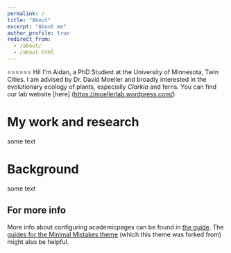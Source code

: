 ```yaml
---
permalink: /
title: "About"
excerpt: "About me"
author_profile: true
redirect_from: 
  - /about/
  - /about.html
---
```


======
Hi! I'm Aidan, a PhD Student at the University of Minnesota, Twin Cities. I am advised by Dr. David Moeller and broadly interested in the evolutionary ecology of plants, especially _Clarkia_ and ferns. You can find our lab website [here] (https://moellerlab.wordpress.com/) 

My work and research
======
some text

Background
======
some text

For more info
------
More info about configuring academicpages can be found in [the guide](https://academicpages.github.io/markdown/). The [guides for the Minimal Mistakes theme](https://mmistakes.github.io/minimal-mistakes/docs/configuration/) (which this theme was forked from) might also be helpful.
